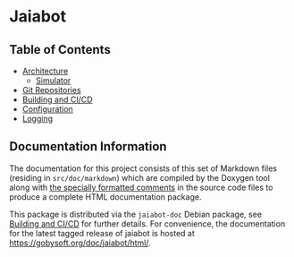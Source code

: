 # Jaiabot

## Table of Contents

- [Architecture](page10_architecture.md)
    - [Simulator](page11_simulator.md)
- [Git Repositories](page19_repository.md)
- [Building and CI/CD](page20_build.md)
- [Configuration](page30_configuration.md)
- [Logging](page40_logging.md)

## Documentation Information

The documentation for this project consists of this set of Markdown files (residing in `src/doc/markdown`) which are compiled by the Doxygen tool along with [the specially formatted comments](https://www.doxygen.nl/manual/docblocks.html) in the source code files to produce a complete HTML documentation package.

This package is distributed via the `jaiabot-doc` Debian package, see [Building and CI/CD](page20_build.md) for further details. For convenience, the documentation for the latest tagged release of jaiabot is hosted at <https://gobysoft.org/doc/jaiabot/html/>.

